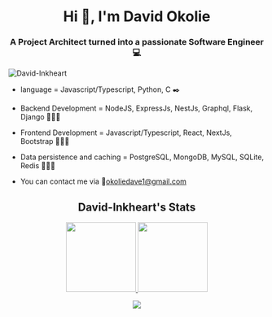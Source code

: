 <h1 align = "center">Hi 👋, I'm David Okolie</h1>
<h3 align = "center">A Project Architect turned into a passionate Software Engineer 💻</h1>

<p align="left"> <img src="https://komarev.com/ghpvc/?username=David-Inkheart&label=Profile%20views&color=0e75b6&style=flat" alt="David-Inkheart" /> </p>

* language = Javascript/Typescript, Python, C :black_nib:
> 
* Backend Development = NodeJS, ExpressJs, NestJs, Graphql, Flask, Django 👩🏾‍💻
> 
* Frontend Development = Javascript/Typescript, React, NextJs, Bootstrap 👩🏾‍💻
> 
* Data persistence and caching = PostgreSQL, MongoDB, MySQL, SQLite, Redis 👩🏾‍💻
>
* You can contact me via 📧okoliedave1@gmail.com

<h2 align="center"> David-Inkheart's Stats </h2>
<p align="center" >
<a href="https://www.davidokolie.me/"><img height="137px" src="https://github-readme-stats.vercel.app/api?username=David-Inkheart&hide_title=true&hide_border=true&show_icons=true&include_all_commits=true&count_private=true&line_height=21&text_color=000&icon_color=000&bg_color=0,ea6161,ffc64d,fffc4d,52fa5a&theme=graywhite" />
<img height="137px" src="https://github-readme-stats.vercel.app/api/top-langs/?username=David-Inkheart&hide=html&hide_title=true&hide_border=true&layout=compact&langs_count=6&exclude_repo=comp426,Redventures-Movie-Quotes&text_color=000&icon_color=fff&bg_color=0,52fa5a,4dfcff,c64dff&theme=graywhite" /></a>
</p>

<p align="center">
<img src="https://github-profile-trophy.vercel.app/?username=David-Inkheart&theme=juicyfresh&no-frame=true&row=1&&margin-w=20&no-bg=true)](https://github-profile-trophy.vercel.app/?username=David-Inkheart&theme=juicyfresh&no-frame=true&row=1&&margin-w=20&no-bg=true)" />
</p>

